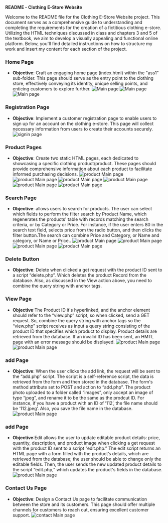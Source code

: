 **README - Clothing E-Store Website**

Welcome to the README file for the Clothing E-Store Website project. This document serves as a comprehensive guide to understanding and completing the requirements for the creation of a fictitious clothing e-store. Utilizing the HTML techniques discussed in class and chapters 3 and 5 of the textbook, we aim to develop a visually appealing and functional online platform. Below, you'll find detailed instructions on how to structure my work and insert my content for each section of the project.

### Home Page
- **Objective**: Craft an engaging home page (index.html) within the "ass1" sub-folder. This page should serve as the entry point to the clothing store, effectively conveying its identity, unique selling points, and enticing customers to explore further.
![Main page](readme/h1.png)
![Main page](readme/h2.png)
![Main page](readme/h3.png)

### Registration Page
- **Objective**: Implement a customer registration page to enable users to sign up for an account on the clothing e-store. This page will collect necessary information from users to create their accounts securely.
![signin page](readme/r.png)

### Product Pages
- **Objective**: Create two static HTML pages, each dedicated to showcasing a specific clothing product/product. These pages should provide comprehensive information about each product to facilitate informed purchasing decisions.
![product Main page](readme/p.png)
![product Main page](readme/p1.png)
![product Main page](readme/p11.png)
![product Main page](readme/p111.png)
![product Main page](readme/p2.png)
![product Main page](readme/p22.png)

### Search Page
- **Objective**: allows users to search for products. The user can select which fields to perform the filter search by Product Name, which regenerates the products' table with records matching the search criteria, or by Category or Price. For instance, if the user enters 80 in the search text field, selects price from the radio button, and then clicks the filter button.The search can combine Price and Category, or Name and category, or Name or Price..
  ![product Main page](readme/s1.png)
![product Main page](readme/s2.png)
![product Main page](readme/s3.png)
![product Main page](readme/s4.png)

### Delete Button 
- **Objective**: Delete when clicked a get request with the product ID sent to a script “delete.php”. Which deletes the product Record from the database. Also, as discussed in the View action above, you need to combine the query string with anchor tags.

### View Page
- **Objective**:The Product ID it's hyperlinked, and the anchor element should refer to the “view.php” script, so when clicked, send a GET request. So, combine the query string with anchor tags so the “view.php” script receives as input a query string consisting of the product ID that specifies which product to display. Product details are retrieved from the database. If an invalid ID has been sent, an HMTL page with an error message should be displayed.
  ![product Main page](readme/v.png)
![product Main page](readme/v2.png)

### add Page
- **Objective**: When the user clicks the add link, the request will be sent to the “add.php” script. The script is a self-reference script, the data is retrieved from the form and then stored in the database. The form's method attribute  set to POST and action to “add.php”. The product photo uploaded to a folder called “images”, only accept an image of type “jpeg”, and rename it to be the same as the prodcut ID. For instance, if you have a product with an ID of ‘112’, the file name should be ‘112.jpeg’. Also, you  save the file name in the database.
  ![product Main page](readme/add.png)
  
### add Page
- **Objective**:Edit allows the user to update editable product details: price, quantity, description, and product image when clicking a get request with the product ID sent to a script “edit.php.”  The edit script returns an HTML page with a form filled with the product’s details, which are retrieved from the database; the user should be able to change only the editable fields. Then, the user sends the new updated product details to the script “edit.php,” which updates the product's fields in the database. 
  ![product Main page](readme/e.png)


### Contact Us Page
- **Objective**: Design a Contact Us page to facilitate communication between the store and its customers. This page should offer multiple channels for customers to reach out, ensuring excellent customer support.
![contact Main page](readme/c.png)


